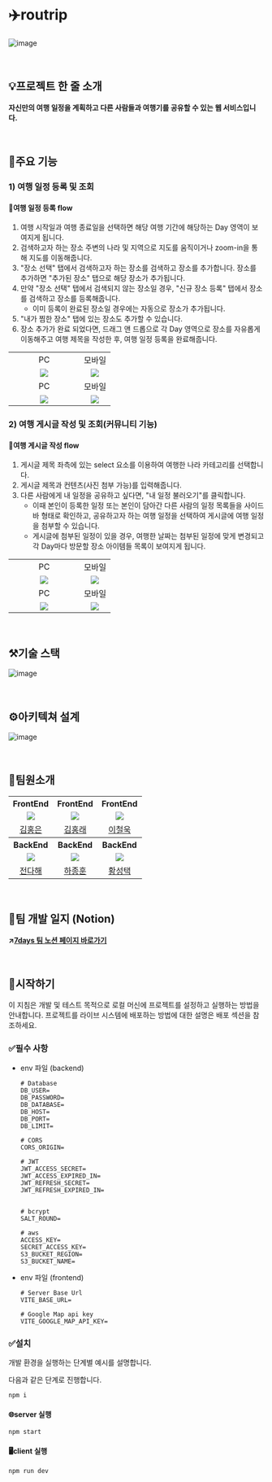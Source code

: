 # ✈️routrip
![image](https://github.com/7days-routrip/routrip/assets/66871221/bd89a73f-8621-4a7d-940f-bbfa1a51939b)

</br>

## 💡프로젝트 한 줄 소개
**자신만의 여행 일정을 계획하고 다른 사람들과 여행기를 공유할 수 있는 웹 서비스입니다.**

</br>

## 🔎주요 기능
### 1) 여행 일정 등록 및 조회
#### 🚩여행 일정 등록 flow
1. 여행 시작일과 여행 종료일을 선택하면 해당 여행 기간에 해당하는 Day 영역이 보여지게 됩니다.
2. 검색하고자 하는 장소 주변의 나라 및 지역으로 지도를 움직이거나 zoom-in을 통해 지도를 이동해줍니다.
3. "장소 선택" 탭에서 검색하고자 하는 장소를 검색하고 장소를 추가합니다. 장소를 추가하면 "추가된 장소" 탭으로 해당 장소가 추가됩니다.
4. 만약 "장소 선택" 탭에서 검색되지 않는 장소일 경우, "신규 장소 등록" 탭에서 장소를 검색하고 장소를 등록해줍니다.
      - 이미 등록이 완료된 장소일 경우에는 자동으로 장소가 추가됩니다.
5. "내가 찜한 장소" 탭에 있는 장소도 추가할 수 있습니다.
6. 장소 추가가 완료 되었다면, 드래그 앤 드롭으로 각 Day 영역으로 장소를 자유롭게 이동해주고 여행 제목을 작성한 후, 여행 일정 등록을 완료해줍니다.
<table>
    <tr>
      <td align="center">PC</td>
      <td align="center">모바일</td>
    </tr>
    <tr>
      <td align="center" width="70%"><img src="https://github.com/7days-routrip/routrip/assets/79950091/b7f8109e-6011-4cb1-921a-204fbede240f" /></td>
      <td align="center" width="30%"><img src="https://github.com/7days-routrip/routrip/assets/79950091/0ead3816-4c48-4519-8e9a-c91fc354c568" /></td>
    </tr>
    <tr>
      <td align="center">PC</td>
      <td align="center">모바일</td>
    </tr>
    <tr>
      <td align="center" width="70%"><img src="https://github.com/7days-routrip/routrip/assets/79950091/40aafa73-579a-427e-a138-3e3269dc7814" /></td>
      <td align="center" width="30%"><img src="https://github.com/7days-routrip/routrip/assets/79950091/8b413f72-9bf0-4834-9d2c-6e4772353fee" /></td>
    </tr>
 </table>

### 2) 여행 게시글 작성 및 조회(커뮤니티 기능)
#### 🚩여행 게시글 작성 flow
1. 게시글 제목 좌측에 있는 select 요소를 이용하여 여행한 나라 카테고리를 선택합니다.
2. 게시글 제목과 컨텐츠(사진 첨부 가능)를 입력해줍니다.
3. 다른 사람에게 내 일정을 공유하고 싶다면, "내 일정 불러오기"를 클릭합니다.
   - 이때 본인이 등록한 일정 또는 본인이 담아간 다른 사람의 일정 목록들을 사이드 바 형태로 확인하고, 공유하고자 하는 여행 일정을 선택하여 게시글에 여행 일정을 첨부할 수 있습니다.
   - 게시글에 첨부된 일정이 있을 경우, 여행한 날짜는 첨부된 일정에 맞게 변경되고 각 Day마다 방문할 장소 아이템들 목록이 보여지게 됩니다.
<table>
    <tr>
      <td align="center">PC</td>
      <td align="center">모바일</td>
    </tr>
    <tr>
      <td align="center" width="70%"><img src="https://github.com/7days-routrip/routrip/assets/79950091/5c102e4c-b59f-4267-8f37-0efcc8ee8e92" /></td>
      <td align="center" width="30%"><img src="https://github.com/7days-routrip/routrip/assets/79950091/ca0b2c91-1a65-4d89-91ee-5acb3d8a42e0" /></td>
    </tr>
    <tr>
      <td align="center">PC</td>
      <td align="center">모바일</td>
    </tr>
    <tr>
      <td align="center" width="70%"><img src="https://github.com/7days-routrip/routrip/assets/79950091/09cc8d18-48ae-4b26-8ded-8f80aa46ac23" /></td>
      <td align="center" width="30%"><img src="https://github.com/7days-routrip/routrip/assets/79950091/69cc7e34-61f8-4ee3-9565-9adf9b82b04f" /></td>
    </tr>
 </table>

</br>

## ⚒️기술 스택
![image](https://github.com/7days-routrip/routrip/assets/93701887/f8f28ceb-5f9c-4112-baa5-3fbfbba4005b)


<br/>

## ⚙️아키텍쳐 설계
![image](https://github.com/7days-routrip/routrip/assets/66871221/6292f74c-325b-42bc-b558-007eed246563)

<br/>

## 👥팀원소개
<table>
    <tr>
      <th align="center">FrontEnd</th>
      <th align="center">FrontEnd</th>
      <th align="center">FrontEnd</th>
    </tr>
    <tr>
      <td align="center" width="20%"><img src="https://avatars.githubusercontent.com/u/93701887?v=4" /></td>
      <td align="center" width="20%"><img src="https://avatars.githubusercontent.com/u/102844071?v=4" /></td>
      <td align="center" width="20%"><img src="https://avatars.githubusercontent.com/u/66871221?v=4" /></td>
    </tr>
    <tr>
      <td align="center"><a href="https://github.com/hongii">김홍은</a></td>
      <td align="center"><a href="https://github.com/kim-hong-rae">김홍래</a></td>
      <td align="center"><a href="https://github.com/lugia574">이철욱</a></td>
    </tr>
    <tr>
      <th align="center">BackEnd</th>
      <th align="center">BackEnd</th>
      <th align="center">BackEnd</th>
    </tr>
    <tr>
      <td align="center" width="33%"><img src="https://avatars.githubusercontent.com/u/150978185?v=4" /></td>
      <td align="center" width="33%"><img src="https://avatars.githubusercontent.com/u/88045419?v=4" /></td>
      <td align="center" width="33%"><img src="https://avatars.githubusercontent.com/u/79950091?v=4" /></td>
    </tr>
    <tr>
      <td align="center"><a href="https://github.com/codedung">전다해</a></td>
      <td align="center"><a href="https://github.com/jh9788">하종훈</a></td>
      <td align="center"><a href="https://github.com/6uamy">황성택</a></td>
    </tr>
 </table>

<br/>

## 📝팀 개발 일지 (Notion)
**↗️[7days 팀 노션 페이지 바로가기](https://hongii.notion.site/7-6d96f562bb87469ebeaaab397327f3f7?pvs=4)**

<br/>

 ## 📌시작하기
이 지침은 개발 및 테스트 목적으로 로컬 머신에 프로젝트를 설정하고 실행하는 방법을 안내합니다. 프로젝트를 라이브 시스템에 배포하는 방법에 대한 설명은 배포 섹션을 참조하세요.

### ✅필수 사항
- env 파일 (backend)
  ```env
  # Database
  DB_USER=
  DB_PASSWORD=
  DB_DATABASE=
  DB_HOST= 
  DB_PORT=
  DB_LIMIT=
  
  # CORS
  CORS_ORIGIN=
  
  # JWT
  JWT_ACCESS_SECRET=
  JWT_ACCESS_EXPIRED_IN=
  JWT_REFRESH_SECRET=
  JWT_REFRESH_EXPIRED_IN=
  
  
  # bcrypt
  SALT_ROUND=
  
  # aws
  ACCESS_KEY=
  SECRET_ACCESS_KEY=
  S3_BUCKET_REGION=
  S3_BUCKET_NAME=
  ```
- env 파일 (frontend)
  ```env
  # Server Base Url
  VITE_BASE_URL=

  # Google Map api key
  VITE_GOOGLE_MAP_API_KEY=
  ```

### ✅설치
개발 환경을 실행하는 단계별 예시를 설명합니다.

다음과 같은 단계로 진행합니다.

```
npm i
```

#### 🌐server 실행

```
npm start
```

#### 🖥️client 실행

```
npm run dev
```


